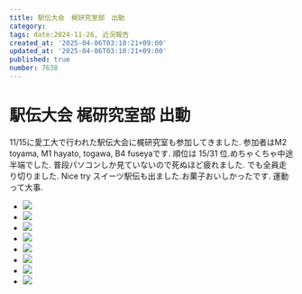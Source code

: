 ```yaml
---
title: 駅伝大会　梶研究室部　出動
category:
tags: date:2024-11-26, 近況報告
created_at: '2025-04-06T03:10:21+09:00'
updated_at: '2025-04-06T03:10:21+09:00'
published: true
number: 7638
---
```


# 駅伝大会 梶研究室部 出動
11/15に愛工大で行われた駅伝大会に梶研究室も参加してきました.
参加者はM2 toyama, M1 hayato, togawa, B4 fuseyaです.
順位は 15/31 位.めちゃくちゃ中途半端でした.
普段パソコンしか見ていないので死ぬほど疲れました.
でも全員走り切りました. Nice try
スイーツ駅伝も出ました.お菓子おいしかったです.
運動って大事.

<div class="img-container">
    <ul class="slider">
    <li><img src="https://img.esa.io/uploads/production/attachments/13979/2025/04/06/148142/c456b3c1-c68c-4071-ae2f-2c9a95e89d87.webp"  loading='lazy' /></li>
    <li><img src="https://img.esa.io/uploads/production/attachments/13979/2025/04/06/148142/05e0bd82-0f95-4641-9d77-207af0accc05.webp"  loading='lazy' /></li>
    <li><img src="https://img.esa.io/uploads/production/attachments/13979/2025/04/06/148142/cc697c40-3c49-469d-b90a-700eefc7f4d1.webp"  loading='lazy' /></li>
    <li><img src="https://img.esa.io/uploads/production/attachments/13979/2025/04/06/148142/758cbeeb-0e95-4534-84c1-49c96f124448.webp"  loading='lazy' /></li>
    <li><img src="https://img.esa.io/uploads/production/attachments/13979/2025/04/06/148142/1409f42e-85a3-4bd6-906d-117e0da3be3e.webp"  loading='lazy' /></li>
    <li><img src="https://img.esa.io/uploads/production/attachments/13979/2025/04/06/148142/534d22c2-8c1a-441d-a96b-b838bc4ee058.webp"  loading='lazy' /></li>
    <li><img src="https://img.esa.io/uploads/production/attachments/13979/2025/04/06/148142/dfb2b448-7b51-4e41-931d-74e1d7844414.webp"  loading='lazy' /></li>
    <li><img src="https://img.esa.io/uploads/production/attachments/13979/2025/04/06/148142/3f5e5101-aa50-4b0d-b996-6cdd6b3ed714.webp"  loading='lazy' /></li>
    </ul>
</div>

